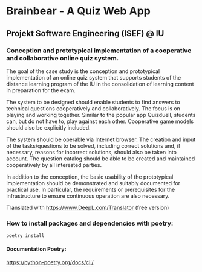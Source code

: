 # Brainbear - A Quiz Web App
## Projekt Software Engineering (ISEF) @ IU
### Conception and prototypical implementation of a cooperative and collaborative online quiz system.
The goal of the case study is the conception and prototypical implementation of an online quiz system that supports students of the distance learning program of the IU in the consolidation of learning content in preparation for the exam.

The system to be designed should enable students to find answers to technical questions cooperatively and collaboratively. The focus is on playing and working together. Similar to the popular app Quizduell, students can, but do not have to, play against each other. Cooperative game models should also be explicitly included.

The system should be operable via Internet browser. The creation and input of the tasks/questions to be solved, including correct solutions and, if necessary, reasons for incorrect solutions, should also be taken into account. The question catalog should be able to be created and maintained cooperatively by all interested parties.

In addition to the conception, the basic usability of the prototypical implementation should be demonstrated and suitably documented for practical use. In particular, the requirements or prerequisites for the infrastructure to ensure continuous operation are also necessary.

Translated with https://www.DeepL.com/Translator (free version)

### How to install packages and dependencies with poetry:
`poetry install`

#### Documentation Poetry:
https://python-poetry.org/docs/cli/